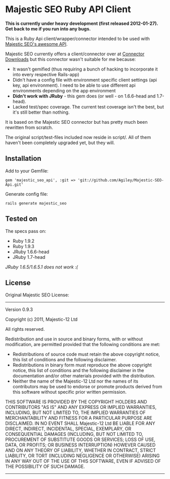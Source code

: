 # Majestic SEO Ruby API Client #

**This is currently under heavy development (first released 2012-01-27). Get back to me if you run into any bugs.**

This is a Ruby Api client/wrapper/connector intended to be used with [Majestic SEO's awesome API](http://developer-support.majesticseo.com/).

Majestic SEO currently offers a client/connector over at [Connector Downloads](http://developer-support.majesticseo.com/connectors/downloads/) but this connector wasn't suitable for me because:

* It wasn't gemified (thus requiring a bunch of hacking to incorporate it into every respective Rails-app)
* Didn't have a config file with environment specific client settings (api key, api environment). I need to be able to use different api environments depending on the app environment
* **Didn't work with JRuby** - this gem does (or well - on 1.6.6-head and 1.7-head).
* Lacked test/spec coverage. The current test coverage isn't the best, but it's still better than nothing.

It is based on the Majestic SEO connector but has pretty much been rewritten from scratch.

The original script/test-files included now reside in script/. All of them haven't been completely upgraded yet, but they will.

## Installation ##
Add to your Gemfile:
```
gem 'majestic_seo_api', :git => 'git://github.com/Agiley/Majestic-SEO-Api.git'
```

Generate config file:
```
rails generate majestic_seo
```

## Tested on ##
The specs pass on:

* Ruby 1.9.2
* Ruby 1.9.3
* JRuby 1.6.6-head
* JRuby 1.7-head

*JRuby 1.6.5/1.6.5.1 does not work :(*

## License ##
Original Majestic SEO License:

---------

Version 0.9.3

Copyright (c) 2011, Majestic-12 Ltd

All rights reserved.

Redistribution and use in source and binary forms, with or without
modification, are permitted provided that the following conditions are met:

* Redistributions of source code must retain the above copyright notice, this list of conditions and the following disclaimer.
* Redistributions in binary form must reproduce the above copyright notice, this list of conditions and the following disclaimer in the documentation and/or other materials provided with the distribution.
* Neither the name of the Majestic-12 Ltd nor the names of its contributors may be used to endorse or promote products derived from this software without specific prior written permission.

THIS SOFTWARE IS PROVIDED BY THE COPYRIGHT HOLDERS AND CONTRIBUTORS "AS IS" AND
ANY EXPRESS OR IMPLIED WARRANTIES, INCLUDING, BUT NOT LIMITED TO, THE IMPLIED
WARRANTIES OF MERCHANTABILITY AND FITNESS FOR A PARTICULAR PURPOSE ARE
DISCLAIMED. IN NO EVENT SHALL Majestic-12 Ltd BE LIABLE FOR ANY
DIRECT, INDIRECT, INCIDENTAL, SPECIAL, EXEMPLARY, OR CONSEQUENTIAL DAMAGES
(INCLUDING, BUT NOT LIMITED TO, PROCUREMENT OF SUBSTITUTE GOODS OR SERVICES;
LOSS OF USE, DATA, OR PROFITS; OR BUSINESS INTERRUPTION) HOWEVER CAUSED AND
ON ANY THEORY OF LIABILITY, WHETHER IN CONTRACT, STRICT LIABILITY, OR TORT
(INCLUDING NEGLIGENCE OR OTHERWISE) ARISING IN ANY WAY OUT OF THE USE OF THIS
SOFTWARE, EVEN IF ADVISED OF THE POSSIBILITY OF SUCH DAMAGE.

---------

